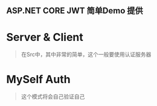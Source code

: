 ## ASP.NET CORE JWT 简单Demo 提供

# Server & Client
> 在Src中，其中非常的简单，这个一般要使用认证服务器
# MySelf Auth
> 这个模式将会自己验证自己
